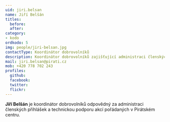 ```yaml
---
uid: jiri.belsan
name: Jiří Belšán
titles:
  before: 
  after:
category: 
- kodo
ordkodo: 5
img: people/jiri-belsan.jpg
contactType: Koordinátor dobrovolníků
description: Koordinátor dobrovolníků zajišťující administraci členských přihlášek a technickou podporu akcí
mail: jiri.belsan@pirati.cz
mob: +420 778 702 243
profiles:
  github:       
  facebook: 
  twitter: 		  
  flickr:		  
---
```


**Jiří Belšán** je koordinátor dobrovolníků odpovědný za administraci členských přihlášek a technickou podporu akcí pořádaných v Pirátském centru.



